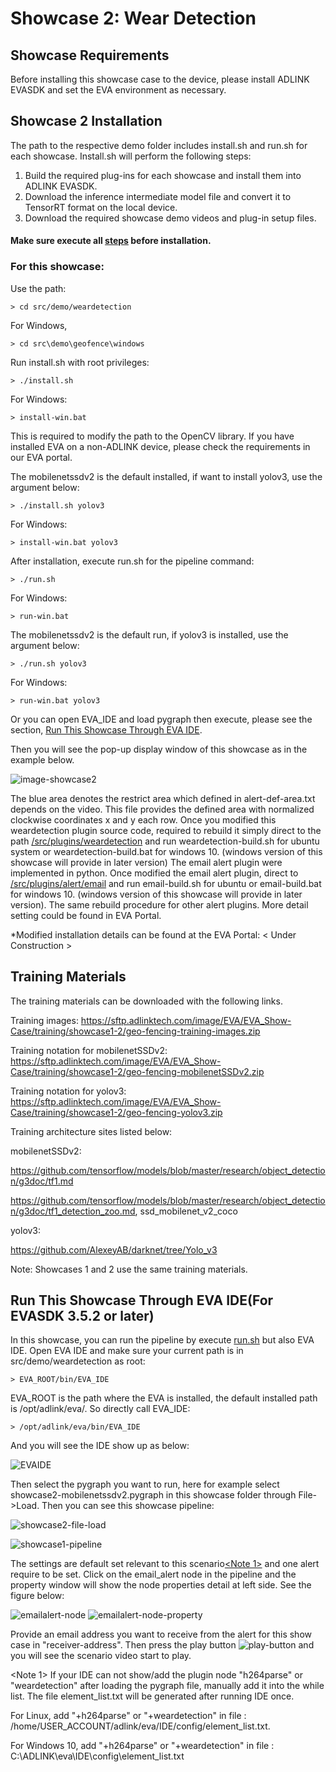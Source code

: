 # Showcase 2: Wear Detection

## Showcase Requirements

Before installing this showcase case to the device, please install ADLINK EVASDK and set the EVA environment as necessary.

## Showcase 2 Installation

The path to the respective demo folder includes install.sh and run.sh for each showcase.
Install.sh will perform the following steps:

1. Build the required plug-ins for each showcase and install them into ADLINK EVASDK.
2. Download the inference intermediate model file and convert it to TensorRT format on the local device.
3. Download the required showcase demo videos and plug-in setup files.

#### Make sure execute all [steps](https://github.com/IST-EVA-Support/EVA_Show-Case/tree/dev#clone-the-source-code) before installation.


### For this showcase: 

Use the path:

```
> cd src/demo/weardetection
```

For Windows, 

```
> cd src\demo\geofence\windows
```

Run install.sh with root privileges:

```
> ./install.sh
```

For Windows:

```
> install-win.bat
```

This is required to modify the path to the OpenCV library. If you have installed EVA on a non-ADLINK device, please check the requirements in our EVA portal.

The mobilenetssdv2 is the default installed, if want to install yolov3, use the argument below:

```
> ./install.sh yolov3
```

For Windows:

```
> install-win.bat yolov3
```

<a id="runsh"></a>

After installation, execute run.sh for the pipeline command:

```
> ./run.sh
```

For Windows:

```
> run-win.bat
```

The mobilenetssdv2 is the default run, if yolov3 is installed, use the argument below:

```
> ./run.sh yolov3
```

For Windows:

```
> run-win.bat yolov3
```



Or you can open EVA_IDE and load pygraph then execute, please see the section, [Run This Showcase Through EVA IDE](#Run-This-Showcase-Through-EVA-IDE).

Then you will see the pop-up display window of this showcase as in the example below.

![image-showcase2](../../../figures/image-showcase2.png)

The blue area denotes the restrict area which defined in alert-def-area.txt depends on the video. This file provides the defined area with normalized clockwise coordinates x and y each row. Once you modified this weardetection plugin source code, required to rebuild it simply direct to the path [/src/plugins/weardetection](/src/plugins/weardetection) and run weardetection-build.sh for ubuntu system or weardetection-build.bat for windows 10. (windows version of this showcase will provide in later version) The email alert plugin were implemented in python. Once modified the email alert plugin, direct to [/src/plugins/alert/email](/src/plugins/alert/email) and run email-build.sh for ubuntu or email-build.bat for windows 10. (windows version of this showcase will provide in later version). The same rebuild procedure for other alert plugins. More detail setting could be found in EVA Portal.

*Modified installation details can be found at the EVA Portal: < Under Construction >

## Training Materials

The training materials can be downloaded with the following links.

Training images: https://sftp.adlinktech.com/image/EVA/EVA_Show-Case/training/showcase1-2/geo-fencing-training-images.zip 

Training notation for mobilenetSSDv2: https://sftp.adlinktech.com/image/EVA/EVA_Show-Case/training/showcase1-2/geo-fencing-mobilenetSSDv2.zip

Training notation for yolov3: https://sftp.adlinktech.com/image/EVA/EVA_Show-Case/training/showcase1-2/geo-fencing-yolov3.zip

Training architecture sites listed below:

mobilenetSSDv2: 

https://github.com/tensorflow/models/blob/master/research/object_detection/g3doc/tf1.md

https://github.com/tensorflow/models/blob/master/research/object_detection/g3doc/tf1_detection_zoo.md, ssd_mobilenet_v2_coco

yolov3: 

https://github.com/AlexeyAB/darknet/tree/Yolo_v3

Note: Showcases 1 and 2 use the same training materials.



<a id="Run-This-Showcase-Through-EVA-IDE"></a>

## Run This Showcase Through EVA IDE(For EVASDK 3.5.2 or later)

In this showcase, you can run the pipeline by execute <a href="#runsh">run.sh</a> but also EVA IDE. Open EVA IDE and make sure your current path is in src/demo/weardetection as root:

```
> EVA_ROOT/bin/EVA_IDE
```

EVA_ROOT is the path where the EVA is installed, the default installed path is /opt/adlink/eva/. So directly call EVA_IDE:

```
> /opt/adlink/eva/bin/EVA_IDE
```

And you will see the IDE show up as below:

![EVAIDE](../../../figures/EVAIDE.png)

Then select the pygraph you want to run, here for example select showcase2-mobilenetssdv2.pygraph in this showcase folder through File->Load. Then you can see this showcase pipeline:

![showcase2-file-load](../../../figures/showcase2-file-load.png)

![showcase1-pipeline](../../../figures/showcase2-pipeline.png)

The settings are default set relevant to this scenario<a href="#note1"><Note 1></a> and one alert require to be set. Click on the email_alert node in the pipeline and the property window will show the node properties detail at left side. See the figure below:

![emailalert-node](../../../figures/emailalert-node.png) ![emailalert-node-property](../../../figures/emailalert-node-property-showcase2.png)

Provide an email address you want to receive from the alert for this show case in "receiver-address". Then press the play button ![play-button](../../../figures/play-button.png) and you will see the scenario video start to play.

<a id="note1"></a>

<Note 1> If your IDE can not show/add the plugin node "h264parse" or "weardetection" after loading the pygraph file, manually add it into the while list. The file element_list.txt will be generated after running IDE once. 

For Linux, add "+h264parse" or "+weardetection" in file : /home/USER_ACCOUNT/adlink/eva/IDE/config/element_list.txt. 

For Windows 10, add "+h264parse" or "+weardetection" in file : C:\ADLINK\eva\IDE\config\element_list.txt

